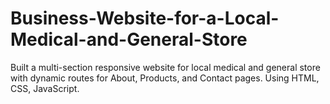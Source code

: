 # Business-Website-for-a-Local-Medical-and-General-Store
Built a multi-section responsive website for local medical and general store with dynamic routes for About, Products, and Contact pages. Using HTML, CSS, JavaScript.

